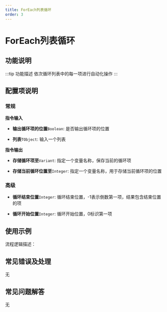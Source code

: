 ```yaml
---
title: ForEach列表循环
order: 3
---
```


# ForEach列表循环

## 功能说明

:::tip 功能描述
依次循环列表中的每一项进行自动化操作
:::

## 配置项说明

### 常规

**指令输入**

- **输出循环项的位置**`Boolean`: 是否输出循环项的位置

- **列表**`TObject`: 输入一个列表


**指令输出**

- **存储循环项至**`Variant`: 指定一个变量名称，保存当前的循环项

- **存储当前循环位置至**`Integer`: 指定一个变量名称，用于存储当前循环项的位置

### 高级

- **循环结束位置**`Integer`: 循环结束位置，-1表示倒数第一项，结果包含结束位置的项

- **循环开始位置**`Integer`: 循环开始位置，0标识第一项

## 使用示例

流程逻辑描述：

## 常见错误及处理

无

## 常见问题解答

无

